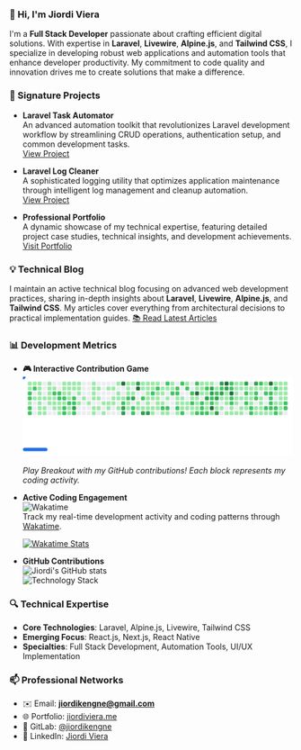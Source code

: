 ### 👋 Hi, I'm **Jiordi Viera** 
I'm a **Full Stack Developer** passionate about crafting efficient digital solutions. With expertise in **Laravel**, **Livewire**, **Alpine.js**, and **Tailwind CSS**, I specialize in developing robust web applications and automation tools that enhance developer productivity. My commitment to code quality and innovation drives me to create solutions that make a difference.

### 🚀 Signature Projects
- **Laravel Task Automator**  
  An advanced automation toolkit that revolutionizes Laravel development workflow by streamlining CRUD operations, authentication setup, and common development tasks.  
  [View Project](https://github.com/jiordiviera/Laravel-Task-Automator)

- **Laravel Log Cleaner**  
  A sophisticated logging utility that optimizes application maintenance through intelligent log management and cleanup automation.  
  [View Project](https://github.com/jiordiviera/laravel-log-cleaner)

- **Professional Portfolio**  
  A dynamic showcase of my technical expertise, featuring detailed project case studies, technical insights, and development achievements.  
  [Visit Portfolio](https://my.jd-devs.com)

### 💡 Technical Blog
I maintain an active technical blog focusing on advanced web development practices, sharing in-depth insights about **Laravel**, **Livewire**, **Alpine.js**, and **Tailwind CSS**. My articles cover everything from architectural decisions to practical implementation guides.
[📚 Read Latest Articles](https://my.jd-devs.com/blog)

### 📊 Development Metrics

- **🎮 Interactive Contribution Game**  
  <picture>
    <source
      media="(prefers-color-scheme: dark)"
      srcset="images/breakout-dark.svg"
    />
    <source
      media="(prefers-color-scheme: light)"
      srcset="images/breakout-light.svg"
    />
    <img alt="Breakout Game based on GitHub contributions" src="images/breakout-light.svg" />
  </picture>
  
  *Play Breakout with my GitHub contributions! Each block represents my coding activity.*

- **Active Coding Engagement**  
  ![Wakatime](https://wakatime.com/badge/user/018ed8c5-bd85-4755-846b-57b604409cac.svg)  
  Track my real-time development activity and coding patterns through [Wakatime](https://wakatime.com/@018ed8c5-bd85-4755-846b-57b604409cac).
  
  [![Wakatime Stats](https://wakatime.com/share/@dev_jiordi/aa69cee8-f560-4bd3-b7fb-575f2bedb3a9.png)](https://wakatime.com/@018ed8c5-bd85-4755-846b-57b604409cac)

- **GitHub Contributions**  
  ![Jiordi's GitHub stats](https://github-readme-stats.vercel.app/api?username=jiordiviera&show_icons=true&theme=radical)  
  ![Technology Stack](https://github-readme-stats.vercel.app/api/top-langs/?username=jiordiviera&layout=compact&theme=radical)

### 🔍 Technical Expertise
- **Core Technologies**: Laravel, Alpine.js, Livewire, Tailwind CSS
- **Emerging Focus**: React.js, Next.js, React Native
- **Specialties**: Full Stack Development, Automation Tools, UI/UX Implementation

### 📫 Professional Networks
- ✉️ Email: **jiordikengne@gmail.com**
- 🌐 Portfolio: [jiordiviera.me](https://jiordiviera.me)
- 🔧 GitLab: [@jiordikengne](https://gitlab.com/jiordikengne)
- 💼 LinkedIn: [Jiordi Viera](https://www.linkedin.com/in/jiordiviera)
